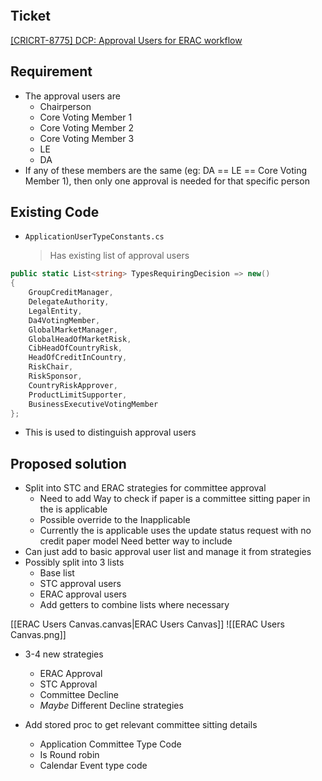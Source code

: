 
```toc
```

## Ticket

[\[CRICRT-8775\] DCP: Approval Users for ERAC workflow](https://aws-tools.standardbank.co.za/jira/browse/CRICRT-8775)


## Requirement

- The approval users are
    - Chairperson
    - Core Voting Member 1
    - Core Voting Member 2
    - Core Voting Member 3
    - LE
    - DA
- If any of these members are the same (eg: DA == LE == Core Voting Member 1), then only one approval is needed for that specific person


## Existing Code

- ` ApplicationUserTypeConstants.cs `
  > Has existing list of approval users
```c#
public static List<string> TypesRequiringDecision => new()  
{  
    GroupCreditManager,  
    DelegateAuthority,  
    LegalEntity,  
    Da4VotingMember,  
    GlobalMarketManager,  
    GlobalHeadOfMarketRisk,  
    CibHeadOfCountryRisk,  
    HeadOfCreditInCountry,  
    RiskChair,  
    RiskSponsor,  
    CountryRiskApprover,  
    ProductLimitSupporter,  
    BusinessExecutiveVotingMember
};
```


- This is used to distinguish approval users


## Proposed solution

- Split into STC and ERAC strategies for committee approval
	- Need to add Way to check if paper is a committee sitting paper in the is applicable
	- Possible override to the Inapplicable
	- Currently the is applicable uses the update status request with no credit paper model Need better way to include
- Can just add to basic approval user list and manage it from strategies
- Possibly split into 3 lists
	- Base list
	- STC approval users
	- ERAC approval users
	- Add getters to combine lists where necessary

[[ERAC Users Canvas.canvas|ERAC Users Canvas]]
![[ERAC Users Canvas.png]]

- 3-4 new strategies
	- ERAC Approval
	- STC Approval
	- Committee Decline
	- *Maybe* Different Decline strategies

- Add stored proc to get relevant committee sitting details
	- Application Committee Type Code
	- Is Round robin
	- Calendar Event type code